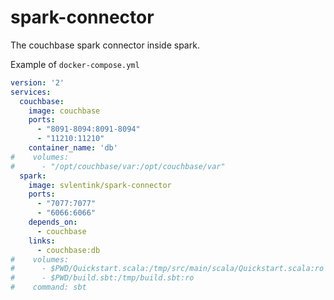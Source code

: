 # spark-connector

The couchbase spark connector inside spark.

Example of `docker-compose.yml`

```yaml
version: '2'
services:
  couchbase:
    image: couchbase
    ports:
      - "8091-8094:8091-8094"
      - "11210:11210"
    container_name: 'db'
#    volumes:
#      - "/opt/couchbase/var:/opt/couchbase/var"
  spark:
    image: svlentink/spark-connector
    ports:
      - "7077:7077"
      - "6066:6066"
    depends_on:
      - couchbase
    links:
      - couchbase:db
#    volumes:
#      - $PWD/Quickstart.scala:/tmp/src/main/scala/Quickstart.scala:ro
#      - $PWD/build.sbt:/tmp/build.sbt:ro
#    command: sbt
```